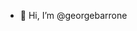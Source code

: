 - 👋 Hi, I’m @georgebarrone

<!---
georgebarrone/georgebarrone is a ✨ special ✨ repository because its `README.md` (this file) appears on your GitHub profile.
You can click the Preview link to take a look at your changes.
--->
